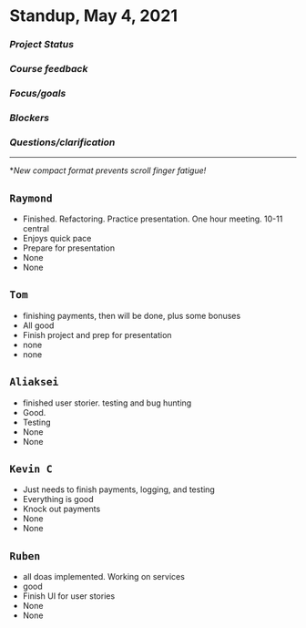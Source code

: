 # Standup, May 4, 2021 

### _Project Status_
### _Course feedback_
### _Focus/goals_ 
### _Blockers_
### _Questions/clarification_
---

 \**New compact format prevents scroll finger fatigue!*

## `Raymond`
- Finished. Refactoring. Practice presentation. One hour meeting. 10-11 central
- Enjoys quick pace 
- Prepare for presentation
- None
- None

## `Tom`
- finishing payments, then will be done, plus some bonuses
- All good
- Finish project and prep for presentation
- none
- none

## `Aliaksei`
- finished user storier. testing and bug hunting
- Good. 
- Testing
- None
- None

## `Kevin C`
- Just needs to finish payments, logging, and testing
- Everything is good
- Knock out payments
- None
- None

## `Ruben`
- all doas implemented. Working on services
- good
- Finish UI for user stories
- None
- None


